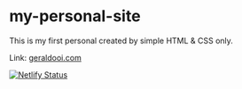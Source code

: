 # my-personal-site

This is my first personal created by simple HTML & CSS only.

Link: [geraldooi.com](geraldooi.com)

[![Netlify Status](https://api.netlify.com/api/v1/badges/da78a276-e110-4342-8b55-1bb67be34e0e/deploy-status)](https://app.netlify.com/sites/geraldooi/deploys)
